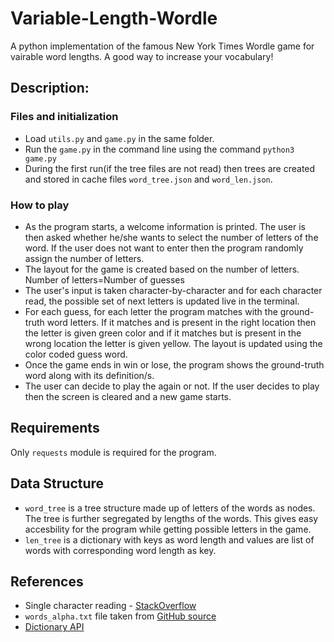 # Variable-Length-Wordle

A python implementation of the famous New York Times Wordle game for vairable word lengths. A good way to increase your vocabulary!

## Description:
### Files and initialization
- Load `utils.py` and `game.py` in the same folder.
- Run the `game.py` in the command line using the command `python3 game.py`
- During the first run(if the tree files are not read) then trees are created and stored in cache files `word_tree.json` and `word_len.json`.

### How to play
- As the program starts, a welcome information is printed. The user is then asked whether he/she wants to select the number of letters of the word. If the user does not want to enter then the program randomly assign the number of letters.
- The layout for the game is created based on the number of letters. Number of letters=Number of guesses
- The user's input is taken character-by-character and for each character read, the possible set of next letters is updated live in the terminal.
- For each guess, for each letter the program matches with the ground-truth word letters. If it matches and is present in the right location then the letter is given green color and if it matches but is present in the wrong location the letter is given yellow. The layout is updated using the color coded guess word.
- Once the game ends in win or lose, the program shows the ground-truth word along with its definition/s.
- The user can decide to play the again or not. If the user decides to play then the screen is cleared and a new game starts.

## Requirements
Only `requests` module is required for the program.

## Data Structure
- `word_tree` is a tree structure made up of letters of the words as nodes. The tree is further segregated by lengths of the words. This gives easy accesbility for the program while getting possible letters in the game.
- `len_tree` is a dictionary with keys as word length and values are list of words with corresponding word length as key.

## References
- Single character reading - [StackOverflow](https://stackoverflow.com/a/36974338)
- `words_alpha.txt` file taken from [GitHub source](https://github.com/dwyl/english-words)
- [Dictionary API](https://dictionaryapi.dev/)
